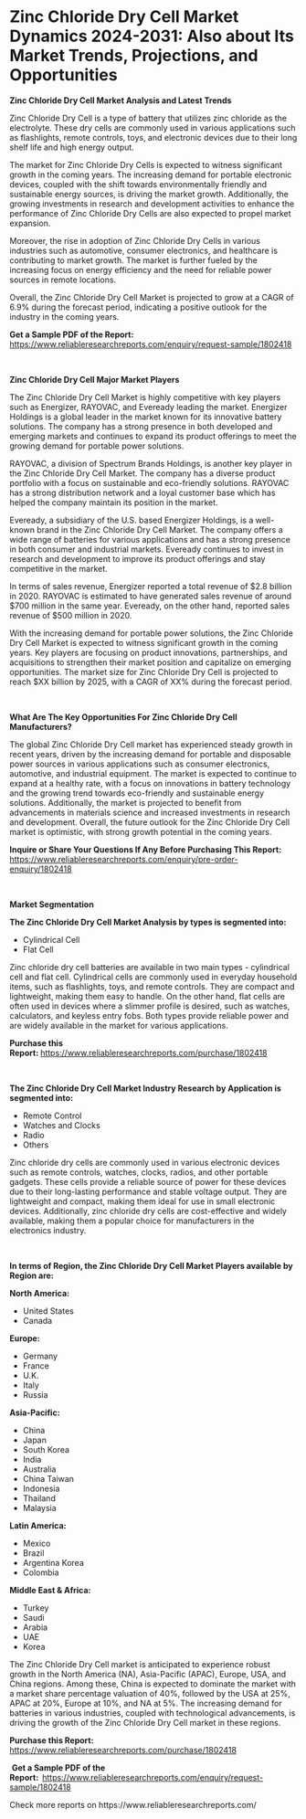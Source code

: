 <p><h1>Zinc Chloride Dry Cell Market Dynamics 2024-2031: Also about Its Market Trends, Projections, and Opportunities</h1></p><p><strong>Zinc Chloride Dry Cell Market Analysis and Latest Trends</strong></p>
<p><p>Zinc Chloride Dry Cell is a type of battery that utilizes zinc chloride as the electrolyte. These dry cells are commonly used in various applications such as flashlights, remote controls, toys, and electronic devices due to their long shelf life and high energy output.</p><p>The market for Zinc Chloride Dry Cells is expected to witness significant growth in the coming years. The increasing demand for portable electronic devices, coupled with the shift towards environmentally friendly and sustainable energy sources, is driving the market growth. Additionally, the growing investments in research and development activities to enhance the performance of Zinc Chloride Dry Cells are also expected to propel market expansion.</p><p>Moreover, the rise in adoption of Zinc Chloride Dry Cells in various industries such as automotive, consumer electronics, and healthcare is contributing to market growth. The market is further fueled by the increasing focus on energy efficiency and the need for reliable power sources in remote locations.</p><p>Overall, the Zinc Chloride Dry Cell Market is projected to grow at a CAGR of 6.9% during the forecast period, indicating a positive outlook for the industry in the coming years.</p></p>
<p><strong>Get a Sample PDF of the Report:&nbsp;</strong> <a href="https://www.reliableresearchreports.com/enquiry/request-sample/1802418">https://www.reliableresearchreports.com/enquiry/request-sample/1802418</a></p>
<p>&nbsp;</p>
<p><strong>Zinc Chloride Dry Cell Major Market Players</strong></p>
<p><p>The Zinc Chloride Dry Cell Market is highly competitive with key players such as Energizer, RAYOVAC, and Eveready leading the market. Energizer Holdings is a global leader in the market known for its innovative battery solutions. The company has a strong presence in both developed and emerging markets and continues to expand its product offerings to meet the growing demand for portable power solutions.</p><p>RAYOVAC, a division of Spectrum Brands Holdings, is another key player in the Zinc Chloride Dry Cell Market. The company has a diverse product portfolio with a focus on sustainable and eco-friendly solutions. RAYOVAC has a strong distribution network and a loyal customer base which has helped the company maintain its position in the market.</p><p>Eveready, a subsidiary of the U.S. based Energizer Holdings, is a well-known brand in the Zinc Chloride Dry Cell Market. The company offers a wide range of batteries for various applications and has a strong presence in both consumer and industrial markets. Eveready continues to invest in research and development to improve its product offerings and stay competitive in the market.</p><p>In terms of sales revenue, Energizer reported a total revenue of $2.8 billion in 2020. RAYOVAC is estimated to have generated sales revenue of around $700 million in the same year. Eveready, on the other hand, reported sales revenue of $500 million in 2020.</p><p>With the increasing demand for portable power solutions, the Zinc Chloride Dry Cell Market is expected to witness significant growth in the coming years. Key players are focusing on product innovations, partnerships, and acquisitions to strengthen their market position and capitalize on emerging opportunities. The market size for Zinc Chloride Dry Cell is projected to reach $XX billion by 2025, with a CAGR of XX% during the forecast period.</p></p>
<p>&nbsp;</p>
<p><strong>What Are The Key Opportunities For Zinc Chloride Dry Cell Manufacturers?</strong></p>
<p><p>The global Zinc Chloride Dry Cell market has experienced steady growth in recent years, driven by the increasing demand for portable and disposable power sources in various applications such as consumer electronics, automotive, and industrial equipment. The market is expected to continue to expand at a healthy rate, with a focus on innovations in battery technology and the growing trend towards eco-friendly and sustainable energy solutions. Additionally, the market is projected to benefit from advancements in materials science and increased investments in research and development. Overall, the future outlook for the Zinc Chloride Dry Cell market is optimistic, with strong growth potential in the coming years.</p></p>
<p><strong>Inquire or Share Your Questions If Any Before Purchasing This Report:</strong> <a href="https://www.reliableresearchreports.com/enquiry/pre-order-enquiry/1802418">https://www.reliableresearchreports.com/enquiry/pre-order-enquiry/1802418</a></p>
<p>&nbsp;</p>
<p><strong>Market Segmentation</strong></p>
<p><strong>The Zinc Chloride Dry Cell Market Analysis by types is segmented into:</strong></p>
<p><ul><li>Cylindrical Cell</li><li>Flat Cell</li></ul></p>
<p><p>Zinc chloride dry cell batteries are available in two main types - cylindrical cell and flat cell. Cylindrical cells are commonly used in everyday household items, such as flashlights, toys, and remote controls. They are compact and lightweight, making them easy to handle. On the other hand, flat cells are often used in devices where a slimmer profile is desired, such as watches, calculators, and keyless entry fobs. Both types provide reliable power and are widely available in the market for various applications.</p></p>
<p><strong>Purchase this Report:&nbsp;</strong><a href="https://www.reliableresearchreports.com/purchase/1802418">https://www.reliableresearchreports.com/purchase/1802418</a></p>
<p>&nbsp;</p>
<p><strong>The Zinc Chloride Dry Cell Market Industry Research by Application is segmented into:</strong></p>
<p><ul><li>Remote Control</li><li>Watches and Clocks</li><li>Radio</li><li>Others</li></ul></p>
<p><p>Zinc chloride dry cells are commonly used in various electronic devices such as remote controls, watches, clocks, radios, and other portable gadgets. These cells provide a reliable source of power for these devices due to their long-lasting performance and stable voltage output. They are lightweight and compact, making them ideal for use in small electronic devices. Additionally, zinc chloride dry cells are cost-effective and widely available, making them a popular choice for manufacturers in the electronics industry.</p></p>
<p>&nbsp;</p>
<p><strong>In terms of Region, the Zinc Chloride Dry Cell Market Players available by Region are:</strong></p>
<p>
    <p> <strong> North America: </strong>
        <ul>
            <li>United States</li>
            <li>Canada</li>
        </ul>
        </p> 
    <p> <strong> Europe: </strong>
        <ul>
            <li>Germany</li>
            <li>France</li>
            <li>U.K.</li>
            <li>Italy</li>
            <li>Russia</li>
        </ul>
        </p> 
    <p> <strong> Asia-Pacific: </strong>
        <ul>
            <li>China</li>
            <li>Japan</li>
            <li>South Korea</li>
            <li>India</li>
            <li>Australia</li>
            <li>China Taiwan</li>
            <li>Indonesia</li>
            <li>Thailand</li>
            <li>Malaysia</li>
        </ul>
        </p> 
    <p> <strong> Latin America: </strong>
        <ul>
            <li>Mexico</li>
            <li>Brazil</li>
            <li>Argentina Korea</li>
            <li>Colombia</li>
        </ul>
        </p> 
    <p> <strong> Middle East & Africa: </strong>
        <ul>
            <li>Turkey</li>
            <li>Saudi</li>
            <li>Arabia</li>
            <li>UAE</li>
            <li>Korea</li>
        </ul>
    </p>
    </p>
<p><p>The Zinc Chloride Dry Cell market is anticipated to experience robust growth in the North America (NA), Asia-Pacific (APAC), Europe, USA, and China regions. Among these, China is expected to dominate the market with a market share percentage valuation of 40%, followed by the USA at 25%, APAC at 20%, Europe at 10%, and NA at 5%. The increasing demand for batteries in various industries, coupled with technological advancements, is driving the growth of the Zinc Chloride Dry Cell market in these regions.</p></p>
<p><strong>Purchase this Report: </strong><a href="https://www.reliableresearchreports.com/purchase/1802418">https://www.reliableresearchreports.com/purchase/1802418</a></p>
<p>&nbsp;<strong>Get a Sample PDF of the Report:&nbsp;&nbsp;</strong><a href="https://www.reliableresearchreports.com/enquiry/request-sample/1802418">https://www.reliableresearchreports.com/enquiry/request-sample/1802418</a></p>
<p><strong></strong></p>
<p>Check more reports on https://www.reliableresearchreports.com/</p>